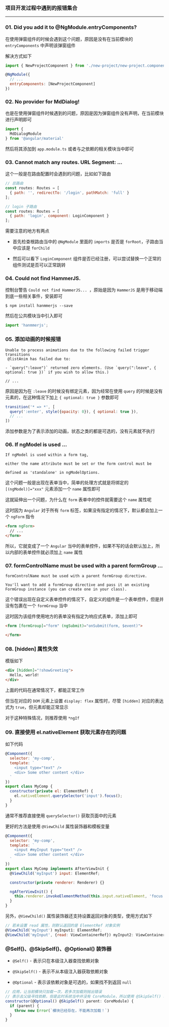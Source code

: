 ### 项目开发过程中遇到的报错集合

----

### 01. Did you add it to @NgModule.entryComponents?

在使用弹窗组件的时候会遇到这个问题，原因是没有在当前模块的 `entryComponents` 中声明该弹窗组件

解决方式如下

```js
import { NewProjectComponent } from './new-project/new-project.component';

@NgModule({
  // ...
  entryComponents: [NewProjectComponent]
})
```


### 02. No provider for MdDialog!

也是在使用弹窗组件时候遇到的问题，原因是因为弹窗组件没有声明，在当前模块进行声明即可

```js
import { 
  MdDialogModule
} from '@angular/material'
```

然后将其添加到 `app.module.ts` 或者与之依赖的相关模块当中即可


### 03. Cannot match any routes. URL Segment: ...

这个一般是在路由配置时会遇到的问题，比如如下路由

```js
// 总路由
const routes: Routes = [
  { path: '', redirectTo: '/login', pathMatch: 'full' }
];

// login 子路由
const routes: Routes = [
  { path: 'login', component: LoginComponent }
];
```

需要注意的地方有两点

* 首先检查根路由当中的 `@NgModule` 里面的 `imports` 是否是 `forRoot`，子路由当中应该是 `forChild`

* 然后可以看下 `LoginComponent` 组件是否已经注册，可以尝试替换一个正常的组件测试是否可以正常跳转


### 04. Could not find HammerJS. 

控制台警告 `Could not find HammerJS... `，原始是因为 `HammerJS` 是用于移动端到底一些相关事件，安装即可

```
$ npm install hanmmerjs --save
```

然后在公共模块当中引入即可

```js
import 'hanmmerjs';
```


### 05. 添加动画的时候报错

```
Unable to process animations due to the following failed trigger transitions
 @listAnim has failed due to:

- `query(":leave")` returned zero elements. (Use `query(":leave", { optional: true })` if you wish to allow this.)

// ...
```

原因是因为在 `:leave` 的时候没有绑定元素，因为经常在使用 `query` 的时候是没有元素的，在这种情况下加上 `{ optional: true }` 参数即可

```js
transition('* => *', [
  query(':enter', style({opacity: 0}), { optional: true }),
  // ...
])
```

添加参数是为了表示添加的动画，状态之类的都是可选的，没有元素就不执行



### 06. If ngModel is used ...

```
If ngModel is used within a form tag, 

either the name attribute must be set or the form control must be 

defined as 'standalone' in ngModelOptions.
```

这个问题一般是出现在表单当中，简单的处理方式就是将绑定的 `[(ngModel)]="xxx"` 元素添加一个 `name` 属性即可

这就延伸出一个问题，为什么在 `form` 表单中的控件就需要这个 `name` 属性呢

这时因为 `Angular` 对于所有 `form` 标签，如果没有指定的情况下，默认都会加上一个 `ngForm` 指令

```html
<form ngForm>
  // ...
</form>
```

所以，它就变成了一个 `Angular` 当中的表单控件，如果不写的话会默认加上，所以内部的表单控件就必须加上 `name` 属性


### 07. formControlName must be used with a parent formGroup ...

```
formControlName must be used with a parent formGroup directive.  

You'll want to add a formGroup directive and pass it an existing FormGroup instance (you can create one in your class).
```

这个错误出现在自定义表单控件的情况下，自定义的组件是一个表单控件，但是并没有包裹在一个 `formGroup` 当中

这时因为该组件使用地方的表单没有指定为响应式表单，添加上即可

```html
<form [formGroup]="form" (ngSubmit)="onSubmit(form, $event)">

</form>
```


### 08. [hidden] 属性失效

模版如下

```html
<div [hidden]="!showGreeting">
  Hello, world!
</div>
```

上面的代码在通常情况下，都能正常工作

但当在对应的 `DOM` 元素上设置 `display: flex` 属性时，尽管 `[hidden]` 对应的表达式为 `true`，但元素却能正常显示

对于这种特殊情况，则推荐使用 `*ngIf`



### 09. 直接使用 el.nativeElement 获取元素存在的问题

如下代码

```js
@Component({
  selector: 'my-comp',
  template: `
    <input type="text" />
    <div> Some other content </div>
  `
})
export class MyComp {
  constructor(private el: ElementRef) {
    el.nativeElement.querySelector('input').focus();
  }
}
```

通常不推荐直接使用 `querySelector()` 获取页面中的元素

更好的方法是使用 `@ViewChild` 属性装饰器和模板变量

```js
@Component({
  selector: 'my-comp',
  template: `
    <input #myInput type="text" />
    <div> Some other content </div>
  `
})
export class MyComp implements AfterViewInit {
  @ViewChild('myInput') input: ElementRef;

  constructor(private renderer: Renderer) {}

  ngAfterViewInit() {
    this.renderer.invokeElementMethod(this.input.nativeElement, 'focus');
  }
}
```

另外，`@ViewChild()` 属性装饰器还支持设置返回对象的类型，使用方式如下

```js
// 若未设置 read 属性，则默认返回的是 ElementRef 对象实例
@ViewChild('myInput') myInput1: ElementRef;
@ViewChild('myInput', {read: ViewContainerRef}) myInput2: ViewContainerRef;
```


### @Self()、@SkipSelf()、@Optional() 装饰器

* `@Self()` - 表示只在本级注入器查找依赖对象

* `@SkipSelf()` - 表示不从本级注入器获取依赖对象

* `@Optional` - 表示该依赖对象是可选的，如果找不到返回 `null`

```js
// 应用，让当前模块只加载一次，若多次加载则抛出错误
// 表示去父级寻找依赖，但是此时系统当中并没有 CoreModule，所以使用 @SkipSelf() 和 @Optional
constructor(@Optional() @SkipSelf() parent: CoreModule) {
  if (parent) {
    throw new Error(`模块已经存在，不能再次加载！`)
  }
}
```